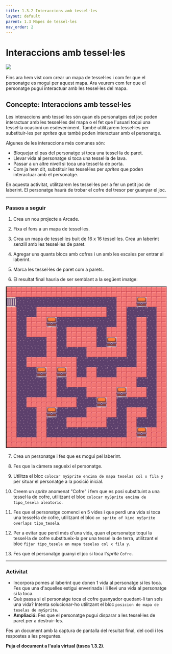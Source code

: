 ```yaml
---
title: 1.3.2 Interaccions amb tessel·les
layout: default 
parent: 1.3 Mapes de tessel·les
nav_order: 2
---
```


# Interaccions amb tessel·les

![](../../images/laberint.gif)

Fins ara hem vist com crear un mapa de tessel·les i com fer que el personatge es mogui per aquest mapa. Ara veurem com fer que el personatge pugui interactuar amb les tessel·les del mapa.

## Concepte: Interaccions amb tessel·les

Les interaccions amb tessel·les són quan els personatges del joc poden interactuar amb les tessel·les del mapa o el fet que l'usuari toqui una tessel·la ocasioni un esdeveniment. També utilitzarem tessel·les per substituir-les per _sprites_ que també poden interactuar amb el personatge.

Algunes de les interaccions més comunes són:

- Bloquejar el pas del personatge si toca una tessel·la de paret.
- Llevar vida al personatge si toca una tessel·la de lava.
- Passar a un altre nivell si toca una tessel·la de porta.
- Com ja hem dit, substituir les tessel·les per _sprites_ que poden interactuar amb el personatge.

En aquesta activitat, utilitzarem les tessel·les per a fer un petit joc de laberint. El personatge haurà de trobar el cofre del tresor per guanyar el joc.

---

### Passos a seguir

1. Crea un nou projecte a Arcade.

2. Fixa el fons a un mapa de tessel·les.

3. Crea un mapa de tessel·les buit de 16 x 16 tessel·les. Crea un laberint senzill amb les tessel·les de paret.

4. Agregar uns quants blocs amb cofres i un amb les escales per entrar al laberint.

5. Marca les tessel·les de paret com a parets.

6. El resultat final hauria de ser semblant a la següent imatge:

![Laberint](../../images/laberint.png)

7. Crea un personatge i fes que es mogui pel laberint.

8. Fes que la càmera segueixi el personatge.

9. Utilitza el bloc `colocar mySprite encima de mapa teselas col x fila y` per situar el personatge a la posició inicial.

10. Creem un _sprite_ anomenat "Cofre" i fem que es posi substituint a una tessel·la de cofre, utilitzant el bloc `colocar mySprite encima de tipo_tesela aleatorio`.

11. Fes que el personatge comenci en 5 vides i que perdi una vida si toca una tessel·la de cofre, utilitzant el bloc `on sprite of kind mySprite overlaps tipo_tesela`. 

12. Per a evitar que perdi més d'una vida, quan el personatge toqui la tessel·la de cofre substitueix-la per una tessel·la de terra, utilitzant el bloc `fijar tipo_tesela en mapa teselas col x fila y`.

13. Fes que el personatge guanyi el joc si toca l'_sprite_ `Cofre`.


---

### Activitat

- Incorpora pomes al laberint que donen 1 vida al personatge si les toca. Fes que una d'aquelles estigui enverinada i li llevi una vida al personatge si la toca.
- Què passa si el personatge toca el cofre guanyador quedant-li tan sols una vida? Intenta solucionar-ho utilitzant el bloc `posicion de mapa de teselas de mySprite`.
- **Ampliació:** Fes que el personatge pugui disparar a les tessel·les de paret per a destruir-les. 

Fes un document amb la captura de pantalla del resultat final, del codi i les respostes a les preguntes.

**Puja el document a l'aula virtual (tasca 1.3.2).**